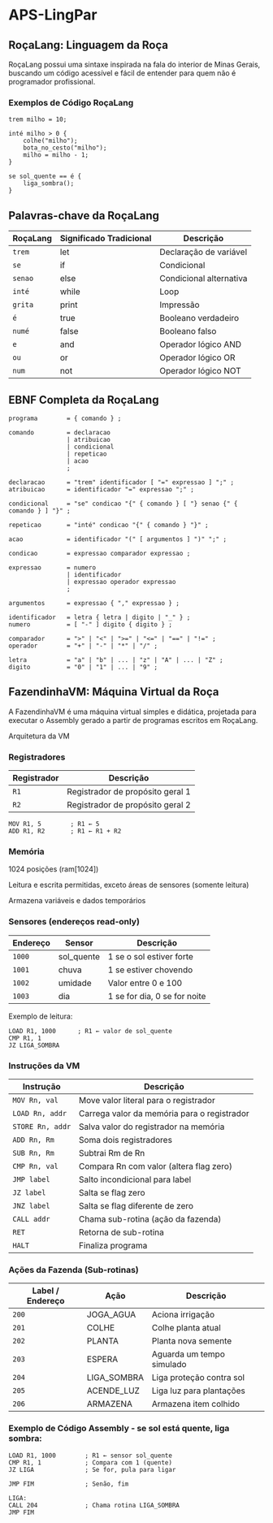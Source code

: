 # APS-LingPar

##  RoçaLang: Linguagem da Roça

RoçaLang possui uma sintaxe inspirada na fala do interior de Minas Gerais, buscando um código acessível e fácil de entender para quem não é programador profissional.

### Exemplos de Código RoçaLang

```rocalang
trem milho = 10;

inté milho > 0 {
    colhe("milho");
    bota_no_cesto("milho");
    milho = milho - 1;
}

se sol_quente == é {
    liga_sombra();
}
```
## Palavras-chave da RoçaLang
| RoçaLang | Significado Tradicional | Descrição               |
| -------- | ----------------------- | ----------------------- |
| `trem`   | let                     | Declaração de variável  |
| `se`     | if                      | Condicional             |
| `senao`  | else                    | Condicional alternativa |
| `inté`   | while                   | Loop                    |
| `grita`  | print                   | Impressão               |
| `é`      | true                    | Booleano verdadeiro     |
| `numé`   | false                   | Booleano falso          |
| `e`      | and                     | Operador lógico AND     |
| `ou`     | or                      | Operador lógico OR      |
| `num`    | not                     | Operador lógico NOT     |


## EBNF Completa da RoçaLang
```
programa        = { comando } ;

comando         = declaracao
                | atribuicao
                | condicional
                | repeticao
                | acao
                ;

declaracao      = "trem" identificador [ "=" expressao ] ";" ;
atribuicao      = identificador "=" expressao ";" ;

condicional     = "se" condicao "{" { comando } [ "} senao {" { comando } ] "}" ;

repeticao       = "inté" condicao "{" { comando } "}" ;

acao            = identificador "(" [ argumentos ] ")" ";" ;

condicao        = expressao comparador expressao ;

expressao       = numero
                | identificador
                | expressao operador expressao
                ;

argumentos      = expressao { "," expressao } ;

identificador   = letra { letra | digito | "_" } ;
numero          = [ "-" ] digito { digito } ;

comparador      = ">" | "<" | ">=" | "<=" | "==" | "!=" ;
operador        = "+" | "-" | "*" | "/" ;

letra           = "a" | "b" | ... | "z" | "A" | ... | "Z" ;
digito          = "0" | "1" | ... | "9" ;
```
## FazendinhaVM: Máquina Virtual da Roça
A FazendinhaVM é uma máquina virtual simples e didática, projetada para executar o Assembly gerado a partir de programas escritos em RoçaLang.

Arquitetura da VM
### Registradores

| Registrador | Descrição                        |
| ----------- | -------------------------------- |
| `R1`        | Registrador de propósito geral 1 |
| `R2`        | Registrador de propósito geral 2 |

```
MOV R1, 5        ; R1 ← 5
ADD R1, R2       ; R1 ← R1 + R2
```

### Memória
1024 posições (ram[1024])

Leitura e escrita permitidas, exceto áreas de sensores (somente leitura)

Armazena variáveis e dados temporários

### Sensores (endereços read-only)
| Endereço | Sensor      | Descrição                    |
| -------- | ----------- | ---------------------------- |
| `1000`   | sol\_quente | 1 se o sol estiver forte     |
| `1001`   | chuva       | 1 se estiver chovendo        |
| `1002`   | umidade     | Valor entre 0 e 100          |
| `1003`   | dia         | 1 se for dia, 0 se for noite |


Exemplo de leitura:

```
LOAD R1, 1000      ; R1 ← valor de sol_quente
CMP R1, 1
JZ LIGA_SOMBRA
```

### Instruções da VM
| Instrução        | Descrição                                   |
| ---------------- | ------------------------------------------- |
| `MOV Rn, val`    | Move valor literal para o registrador       |
| `LOAD Rn, addr`  | Carrega valor da memória para o registrador |
| `STORE Rn, addr` | Salva valor do registrador na memória       |
| `ADD Rn, Rm`     | Soma dois registradores                     |
| `SUB Rn, Rm`     | Subtrai Rm de Rn                            |
| `CMP Rn, val`    | Compara Rn com valor (altera flag zero)     |
| `JMP label`      | Salto incondicional para label              |
| `JZ label`       | Salta se flag zero                          |
| `JNZ label`      | Salta se flag diferente de zero             |
| `CALL addr`      | Chama sub-rotina (ação da fazenda)          |
| `RET`            | Retorna de sub-rotina                       |
| `HALT`           | Finaliza programa                           |


### Ações da Fazenda (Sub-rotinas)
| Label / Endereço | Ação         | Descrição                 |
| ---------------- | ------------ | ------------------------- |
| `200`            | JOGA\_AGUA   | Aciona irrigação          |
| `201`            | COLHE        | Colhe planta atual        |
| `202`            | PLANTA       | Planta nova semente       |
| `203`            | ESPERA       | Aguarda um tempo simulado |
| `204`            | LIGA\_SOMBRA | Liga proteção contra sol  |
| `205`            | ACENDE\_LUZ  | Liga luz para plantações  |
| `206`            | ARMAZENA     | Armazena item colhido     |


### Exemplo de Código Assembly - se sol está quente, liga sombra:

```
LOAD R1, 1000        ; R1 ← sensor sol_quente
CMP R1, 1            ; Compara com 1 (quente)
JZ LIGA              ; Se for, pula para ligar

JMP FIM              ; Senão, fim

LIGA:
CALL 204             ; Chama rotina LIGA_SOMBRA
JMP FIM
```
